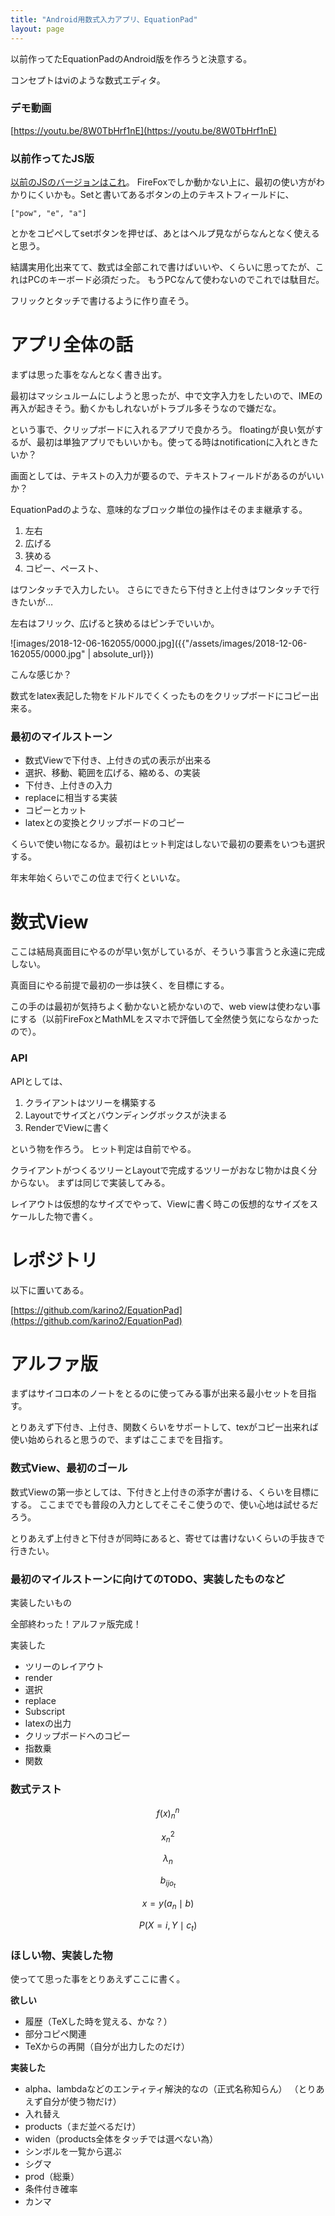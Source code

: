```yaml
---
title: "Android用数式入力アプリ、EquationPad"
layout: page	
---
```


以前作ってたEquationPadのAndroid版を作ろうと決意する。

コンセプトはviのような数式エディタ。

### デモ動画

[https://youtu.be/8W0TbHrf1nE](https://youtu.be/8W0TbHrf1nE)

### 以前作ってたJS版

[以前のJSのバージョンはこれ](https://gist.github.com/karino2/1951892)。
FireFoxでしか動かない上に、最初の使い方がわかりにくいかも。Setと書いてあるボタンの上のテキストフィールドに、

```
["pow", "e", "a"]
```

とかをコピペしてsetボタンを押せば、あとはヘルプ見ながらなんとなく使えると思う。

結講実用化出来てて、数式は全部これで書けばいいや、くらいに思ってたが、これはPCのキーボード必須だった。
もうPCなんて使わないのでこれでは駄目だ。

フリックとタッチで書けるように作り直そう。

# アプリ全体の話

まずは思った事をなんとなく書き出す。

最初はマッシュルームにしようと思ったが、中で文字入力をしたいので、IMEの再入が起きそう。動くかもしれないがトラブル多そうなので嫌だな。

という事で、クリップボードに入れるアプリで良かろう。
floatingが良い気がするが、最初は単独アプリでもいいかも。使ってる時はnotificationに入れときたいか？

画面としては、テキストの入力が要るので、テキストフィールドがあるのがいいか？

EquationPadのような、意味的なブロック単位の操作はそのまま継承する。

1. 左右
2. 広げる
3. 狭める
4. コピー、ペースト、

はワンタッチで入力したい。
さらにできたら下付きと上付きはワンタッチで行きたいが…

左右はフリック、広げると狭めるはピンチでいいか。

![images/2018-12-06-162055/0000.jpg]({{"/assets/images/2018-12-06-162055/0000.jpg" | absolute_url}})

こんな感じか？

数式をlatex表記した物をドルドルでくくったものをクリップボードにコピー出来る。

### 最初のマイルストーン

- 数式Viewで下付き、上付きの式の表示が出来る
- 選択、移動、範囲を広げる、縮める、の実装
- 下付き、上付きの入力
- replaceに相当する実装
- コピーとカット
- latexとの変換とクリップボードのコピー

くらいで使い物になるか。最初はヒット判定はしないで最初の要素をいつも選択する。

年末年始くらいでこの位まで行くといいな。

# 数式View

ここは結局真面目にやるのが早い気がしているが、そういう事言うと永遠に完成しない。

真面目にやる前提で最初の一歩は狭く、を目標にする。

この手のは最初が気持ちよく動かないと続かないので、web viewは使わない事にする（以前FireFoxとMathMLをスマホで評価して全然使う気にならなかったので）。

### API

APIとしては、

1. クライアントはツリーを構築する
2. Layoutでサイズとバウンディングボックスが決まる
3. RenderでViewに書く

という物を作ろう。
ヒット判定は自前でやる。

クライアントがつくるツリーとLayoutで完成するツリーがおなじ物かは良く分からない。
まずは同じで実装してみる。

レイアウトは仮想的なサイズでやって、Viewに書く時この仮想的なサイズをスケールした物で書く。

# レポジトリ

以下に置いてある。

[https://github.com/karino2/EquationPad](https://github.com/karino2/EquationPad)

# アルファ版

まずはサイコロ本のノートをとるのに使ってみる事が出来る最小セットを目指す。

とりあえず下付き、上付き、関数くらいをサポートして、texがコピー出来れば使い始められると思うので、まずはここまでを目指す。

### 数式View、最初のゴール

数式Viewの第一歩としては、下付きと上付きの添字が書ける、くらいを目標にする。
ここまででも普段の入力としてそこそこ使うので、使い心地は試せるだろう。 

とりあえず上付きと下付きが同時にあると、寄せては書けないくらいの手抜きで行きたい。

### 最初のマイルストーンに向けてのTODO、実装したものなど

実装したいもの

全部終わった！アルファ版完成！

実装した

- ツリーのレイアウト
- render
- 選択
- replace
- Subscript
- latexの出力
- クリップボードへのコピー
- 指数乗
- 関数

### 数式テスト

$${ { f(x)}_n}^n$$

$${ x_n}^2$$

$$\lambda_n$$

$$b_{ { i j { o_t} }}$$

$$x = { y({ a_n} \mid b)}$$

$$P({ { { X = i}, Y}} \mid { c_t})$$

### ほしい物、実装した物

使ってて思った事をとりあえずここに書く。 

**欲しい**

- 履歴（TeXした時を覚える、かな？）
- 部分コピペ関連
- TeXからの再開（自分が出力したのだけ）

**実装した**

- alpha、lambdaなどのエンティティ解決的なの（正式名称知らん） （とりあえず自分が使う物だけ）
- 入れ替え
- products（まだ並べるだけ）
- widen（products全体をタッチでは選べない為）
- シンボルを一覧から選ぶ
- シグマ
- prod（総乗）
- 条件付き確率
- カンマ

